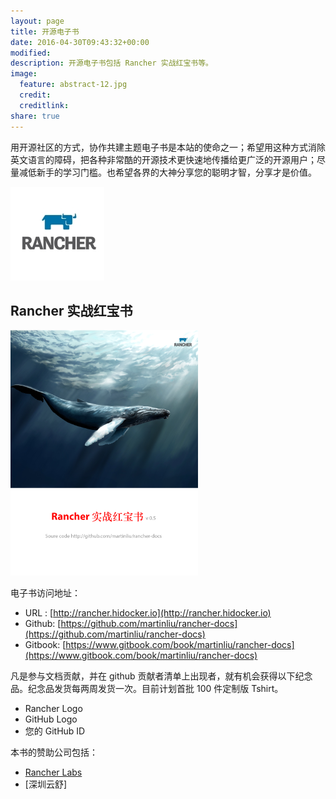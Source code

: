 ```yaml
---
layout: page
title: 开源电子书
date: 2016-04-30T09:43:32+00:00
modified:
description: 开源电子书包括 Rancher 实战红宝书等。
image:
  feature: abstract-12.jpg
  credit:
  creditlink:
share: true
---
```


用开源社区的方式，协作共建主题电子书是本站的使命之一；希望用这种方式消除英文语言的障碍，把各种非常酷的开源技术更快速地传播给更广泛的开源用户；尽量减低新手的学习门槛。也希望各界的大神分享您的聪明才智，分享才是价值。

![Rancher_Logo](/images/Rancher_Logo.jpg)


## Rancher 实战红宝书

[![cover-Rancher-docs](/images/cover-Rancher-docs.png)](http://rancher.hidocker.io/)

电子书访问地址：

- URL : [http://rancher.hidocker.io](http://rancher.hidocker.io)
- Github: [https://github.com/martinliu/rancher-docs](https://github.com/martinliu/rancher-docs)
- Gitbook: [https://www.gitbook.com/book/martinliu/rancher-docs](https://www.gitbook.com/book/martinliu/rancher-docs)

凡是参与文档贡献，并在 github 贡献者清单上出现者，就有机会获得以下纪念品。纪念品发货每两周发货一次。目前计划首批 100 件定制版 Tshirt。

* Rancher Logo 
* GitHub Logo 
* 您的 GitHub ID

本书的赞助公司包括：

*  [Rancher Labs](http://www.rancher.com)
*  [深圳云舒]


